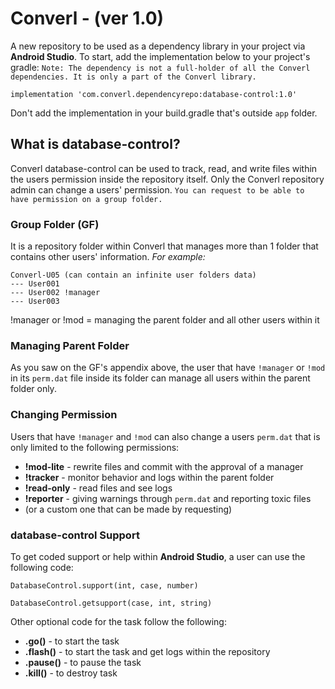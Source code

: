 
# Converl - (ver 1.0)

A new repository to be used as a dependency library in your project via **Android Studio**. To start, add the implementation below to your project's gradle:
`Note: The dependency is not a full-holder of all the Converl dependencies. It is only a part of the Converl library.`

```
implementation 'com.converl.dependencyrepo:database-control:1.0'
```
Don't add the implementation in your build.gradle that's outside `app` folder.

## What is database-control?

Converl database-control can be used to track, read, and write files within the users permission inside the repository itself.
Only the Converl repository admin can change a users' permission. `You can request to be able to have permission on a group folder.`

### Group Folder (GF)

It is a repository folder within Converl that manages more than 1 folder that contains other users' information. *For example:*

```
Converl-U05 (can contain an infinite user folders data)
--- User001
--- User002 !manager
--- User003
```
!manager or !mod = managing the parent folder and all other users within it

### Managing Parent Folder

As you saw on the GF's appendix above, the user that have `!manager` or `!mod` in its `perm.dat` file inside its folder can manage all users within the parent folder only.

### Changing Permission

Users that have `!manager` and `!mod` can also change a users `perm.dat` that is only limited to the following permissions:

- **!mod-lite** - rewrite files and commit with the approval of a manager
- **!tracker** - monitor behavior and logs within the parent folder
- **!read-only** - read files and see logs
- **!reporter** - giving warnings through `perm.dat` and reporting toxic files
- (or a custom one that can be made by requesting)

### database-control Support

To get coded support or help within **Android Studio**, a user can use the following code:

```
DatabaseControl.support(int, case, number)

DatabaseControl.getsupport(case, int, string)
```
Other optional code for the task follow the following:

- **.go()** - to start the task
- **.flash()** - to start the task and get logs within the repository
- **.pause()** - to pause the task
- **.kill()** - to destroy task
